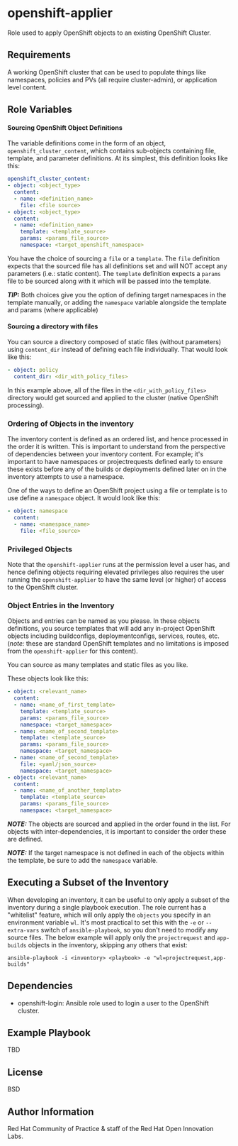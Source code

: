openshift-applier
=================

Role used to apply OpenShift objects to an existing OpenShift Cluster.


Requirements
------------
A working OpenShift cluster that can be used to populate things like namespaces, policies and PVs (all require cluster-admin), or application level content.


Role Variables
--------------

#### Sourcing OpenShift Object Definitions

The variable definitions come in the form of an object, `openshift_cluster_content`, which contains sub-objects containing file, template, and parameter definitions. At its simplest, this definition looks like this:
 
```yaml
openshift_cluster_content:
- object: <object_type>
  content:
  - name: <definition_name>
    file: <file source>
- object: <object_type>
  content:
  - name: <definition_name>
    template: <template_source>
    params: <params_file_source>
    namespace: <target_openshift_namespace>
```

You have the choice of sourcing a `file` or a `template`. The `file` definition expects that the sourced file has all definitions set and will NOT accept any parameters (i.e.: static content). The `template` definition expects a `params` file to be sourced along with it which will be passed into the template.

**_TIP:_** Both choices give you the option of defining target namespaces in the template manually, or adding the `namespace` variable alongside the template and params (where applicable)

#### Sourcing a directory with files

You can source a directory composed of static files (without parameters) using `content_dir` instead of defining each file individually. That would look like this:
```yaml
- object: policy
  content_dir: <dir_with_policy_files>
```
In this example above, all of the files in the `<dir_with_policy_files>` directory would get sourced and applied to the cluster (native OpenShift processing).

### Ordering of Objects in the inventory

The inventory content is defined as an ordered list, and hence processed in the order it is written. This is important to understand from the perspective of dependencies between your inventory content. For example; it's important to have namespaces or projectrequests defined early to ensure these exists before any of the builds or deployments defined later on in the inventory attempts to use a namespace.

One of the ways to define an OpenShift project using a file or template is to use define a `namespace` object. It would look like this:
```yaml
- object: namespace
  content:
  - name: <namespace_name>
    file: <file_source>
```

### Privileged Objects 

Note that the `openshift-applier` runs at the permission level a user has, and hence defining objects requiring elevated privileges also requires the user running the `openshift-applier` to have the same level (or higher) of access to the OpenShift cluster.

### Object Entries in the Inventory

Objects and entries can be named as you please. In these objects definitions, you source templates that will add any in-project OpenShift objects including buildconfigs, deploymentconfigs, services, routes, etc. (*note:* these are standard OpenShift templates and no limitations is imposed from the `openshift-applier` for this content). 

You can source as many templates and static files as you like.

These objects look like this:
```yaml
- object: <relevant_name>
  content:
  - name: <name_of_first_template>
    template: <template_source>
    params: <params_file_source>
    namespace: <target_namespace>
  - name: <name_of_second_template>
    template: <template_source>
    params: <params_file_source>
    namespace: <target_namespace>
  - name: <name_of_second_template>
    file: <yaml/json_source>
    namespace: <target_namespace>
- object: <relevant_name>
  content:
  - name: <name_of_another_template>
    template: <template_source>
    params: <params_file_source>
    namespace: <target_namespace>
```

**_NOTE:_** The objects are sourced and applied in the order found in the list. For objects with inter-dependencies, it is important to consider the order these are defined. 

**_NOTE:_** If the target namespace is not defined in each of the objects within the template, be sure to add the `namespace` variable. 


Executing a Subset of the Inventory
------------

When developing an inventory, it can be useful to only apply a subset of the inventory during a single playbook execution. The role current has a "whitelist" feature, which will only apply the `objects` you specify in an environment variable `wl`. It's most practical to set this with the `-e` or `--extra-vars` switch of `ansible-playbook`, so you don't need to modify any source files. The below example will apply only the `projectrequest` and `app-builds` objects in the inventory, skipping any others that exist:

`ansible-playbook -i <inventory> <playbook> -e "wl=projectrequest,app-builds"`





Dependencies
------------
- openshift-login: Ansible role used to login a user to the OpenShift cluster.


Example Playbook
----------------

TBD

License
-------

BSD

Author Information
------------------
Red Hat Community of Practice & staff of the Red Hat Open Innovation Labs.
